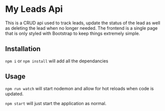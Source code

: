 # My Leads Api

This is a CRUD api used to track leads, update the status of the lead as well as deleting the lead when no longer needed. The frontend is a single page that is only styled with Bootstrap to keep things extremely simple.

## Installation

`npm i` or `npm install` will add all the dependancies

## Usage

`npm run watch` will start nodemon and allow for hot reloads when code is updated.

`npm start` will just start the application as normal.
